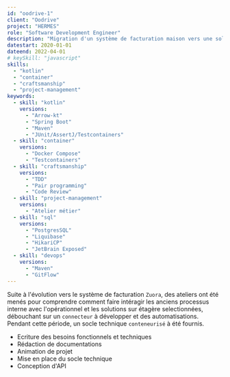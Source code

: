 ```yaml
---
id: "oodrive-1"
client: "Oodrive"
project: "HERMES"
role: "Software Development Engineer" 
description: "Migration d'un système de facturation maison vers une solution sur étagère"
datestart: 2020-01-01
dateend: 2022-04-01
# keySkill: "javascript"
skills:
  - "kotlin"
  - "container"
  - "craftsmanship"
  - "project-management"
keywords:
  - skill: "kotlin"
    versions:
      - "Arrow-kt"
      - "Spring Boot"
      - "Maven"
      - "JUnit/AssertJ/Testcontainers"
  - skill: "container"
    versions:
      - "Docker Compose"
      - "Testcontainers"
  - skill: "craftsmanship"
    versions:
      - "TDD"
      - "Pair programming"
      - "Code Review"
  - skill: "project-management"
    versions:
      - "Atelier métier"
  - skill: "sql"
    versions:
      - "PostgresSQL"
      - "Liquibase"
      - "HikariCP"
      - "JetBrain Exposed"
  - skill: "devops"
    versions:
      - "Maven"
      - "GitFlow"
---
```


Suite à l'évolution vers le système de facturation `Zuora`, des ateliers ont été menés pour comprendre comment faire intéragir les anciens processus interne avec l'opérationnel et les solutions sur étagère selectionnées, débouchant sur un `connecteur` à développer et des automatisations. Pendant cette période, un socle technique `conteneurisé` à été fournis.

- Ecriture des besoins fonctionnels et techniques
- Rédaction de documentations
- Animation de projet
- Mise en place du socle technique
- Conception d'API
